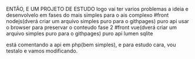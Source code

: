 ENTÃO,
E UM PROJETO DE ESTUDO
logo vai ter varios problemas
a ideia e desenvolvelo em fases
do mais simples para o ais complexo
#front
	nodejs(dverá criar um arquivo simples puro para o githpages) puro
 api
	usar o browser para preservar o conteudo
fase 2
 #front
	vue(dverá criar um arquivo simples puro para o githpages) puro
 api
	lumen
	sqlite

está comentando a api em php(bem simples), e para estudo cara, vou testalo e vamos modificando.